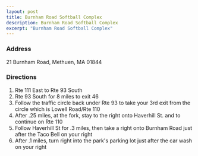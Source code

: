 ```yaml
---
layout: post
title: Burnham Road Softball Complex
description: Burnham Road Softball Complex
excerpt: "Burnham Road Softball Complex"
---
```

### Address
21 Burnham Road, Methuen, MA 01844 

### Directions
1. Rte 111 East to Rte 93 South 
2. Rte 93 South for 8 miles to exit 46 
3. Follow the traffic circle back under Rte 93 to take your 3rd exit from the circle which is Lowell Road/Rte 110 
4. After .25 miles, at the fork, stay to the right onto Haverhill St. and to continue on Rte 110 
5. Follow Haverhill St for .3 miles, then take a right onto Burnham Road just after the Taco Bell on your right 
6. After .1 miles, turn right into the park's parking lot just after the car wash on your right 
